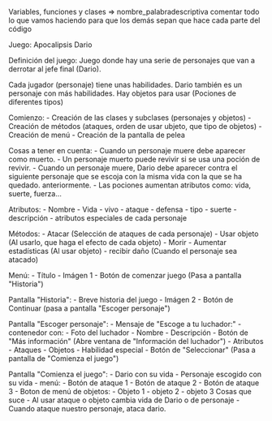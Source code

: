 Variables, funciones y clases => nombre_palabradescriptiva
comentar todo lo que vamos haciendo para que los demás sepan que hace cada parte del código

Juego: Apocalipsis Dario

Definición del juego: Juego donde hay una serie de personajes que van a derrotar al jefe final (Dario). 

Cada jugador (personaje) tiene unas habilidades. Dario también es un personaje con más habilidades.
Hay objetos para usar (Pociones de diferentes tipos)

Comienzo: 
    - Creación de las clases y subclases (personajes y objetos)
    - Creación de métodos (ataques, orden de usar ubjeto, que tipo de objetos)
    - Creación de menú
    - Creación de la pantalla de pelea

Cosas a tener en cuenta:
    - Cuando un personaje muere debe aparecer como muerto.
    - Un personaje muerto puede revivir si se usa una poción de revivir.
    - Cuando un personaje muere, Dario debe aparecer contra el siguiente personaje que se escoja con la misma vida con la que se ha quedado. anteriormente.
    - Las pociones aumentan atributos como: vida, suerte, fuerza...

Atributos:
    - Nombre
    - Vida
    - vivo
    - ataque
    - defensa
    - tipo
    - suerte
    - descripción
    - atributos especiales de cada personaje

Métodos:
    - Atacar (Selección de ataques de cada personaje)
    - Usar objeto (Al usarlo, que haga el efecto de cada objeto)
    - Morir 
    - Aumentar estadísticas (Al usar objeto)
    - recibir daño (Cuando el personaje sea atacado)

Menú:
    - Título
    - Imágen 1
    - Botón de comenzar juego (Pasa a pantalla "Historia")

Pantalla "Historia":
    - Breve historia del juego
    - Imágen 2
    - Botón de Continuar (pasa a pantalla "Escoger personaje")

Pantalla "Escoger personaje":
    - Mensaje de "Escoge a tu luchador:"
    - contenedor con:
        - Foto del luchador
        - Nombre 
        - Descripción 
        - Botón de "Más información" (Abre ventana de "Información del luchador")
            - Atributos
            - Ataques
            - Objetos
            - Habilidad especial
        - Botón de "Seleccionar" (Pasa a pantalla de "Comienza el juego")

Pantalla "Comienza el juego":
    - Dario con su vida 
    - Personaje escogido con su vida
    - menú:
        - Botón de ataque 1
        - Botón de ataque 2
        - Botón de ataque 3
        - Boton de menú de objetos:
            - Objeto 1
            - objeto 2
            - objeto 3
Cosas que suce
    - Al usar ataque o objeto cambia vida de Dario o de personaje
    - Cuando ataque nuestro personaje, ataca dario.
    




    
